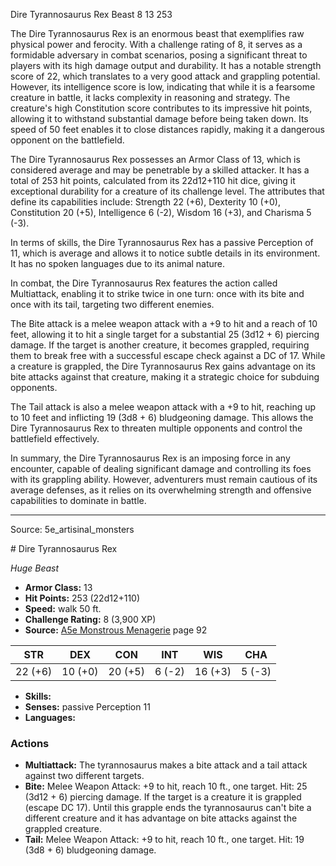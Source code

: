 <MonsterName/>Dire Tyrannosaurus Rex</MonsterName>
<CreatureType/>Beast</CreatureType>
<CR/>8</CR>
<AC/>13</AC>
<HP/>253</HP>
<summary>The Dire Tyrannosaurus Rex is an enormous beast that exemplifies raw physical power and ferocity. With a challenge rating of 8, it serves as a formidable adversary in combat scenarios, posing a significant threat to players with its high damage output and durability. It has a notable strength score of 22, which translates to a very good attack and grappling potential. However, its intelligence score is low, indicating that while it is a fearsome creature in battle, it lacks complexity in reasoning and strategy. The creature's high Constitution score contributes to its impressive hit points, allowing it to withstand substantial damage before being taken down. Its speed of 50 feet enables it to close distances rapidly, making it a dangerous opponent on the battlefield.</summary>

<detail>

The Dire Tyrannosaurus Rex possesses an Armor Class of 13, which is considered average and may be penetrable by a skilled attacker. It has a total of 253 hit points, calculated from its 22d12+110 hit dice, giving it exceptional durability for a creature of its challenge level. The attributes that define its capabilities include: Strength 22 (+6), Dexterity 10 (+0), Constitution 20 (+5), Intelligence 6 (-2), Wisdom 16 (+3), and Charisma 5 (-3).

In terms of skills, the Dire Tyrannosaurus Rex has a passive Perception of 11, which is average and allows it to notice subtle details in its environment. It has no spoken languages due to its animal nature.

In combat, the Dire Tyrannosaurus Rex features the action called Multiattack, enabling it to strike twice in one turn: once with its bite and once with its tail, targeting two different enemies. 

The Bite attack is a melee weapon attack with a +9 to hit and a reach of 10 feet, allowing it to hit a single target for a substantial 25 (3d12 + 6) piercing damage. If the target is another creature, it becomes grappled, requiring them to break free with a successful escape check against a DC of 17. While a creature is grappled, the Dire Tyrannosaurus Rex gains advantage on its bite attacks against that creature, making it a strategic choice for subduing opponents.

The Tail attack is also a melee weapon attack with a +9 to hit, reaching up to 10 feet and inflicting 19 (3d8 + 6) bludgeoning damage. This allows the Dire Tyrannosaurus Rex to threaten multiple opponents and control the battlefield effectively.

In summary, the Dire Tyrannosaurus Rex is an imposing force in any encounter, capable of dealing significant damage and controlling its foes with its grappling ability. However, adventurers must remain cautious of its average defenses, as it relies on its overwhelming strength and offensive capabilities to dominate in battle.</detail>



---

Source: 5e_artisinal_monsters

<statblock>
# Dire Tyrannosaurus Rex

*Huge* *Beast*

- **Armor Class:** 13
- **Hit Points:** 253 (22d12+110)
- **Speed:** walk 50 ft.
- **Challenge Rating:** 8 (3,900 XP)
- **Source:** [A5e Monstrous Menagerie](https://enpublishingrpg.com/products/level-up-monstrous-menagerie-a5e) page 92

| STR | DEX | CON | INT | WIS | CHA |
| --- | --- | --- | --- | --- | --- |
| 22 (+6) | 10 (+0) | 20 (+5) | 6 (-2) | 16 (+3) | 5 (-3) |

- **Skills:** 
- **Senses:** passive Perception 11
- **Languages:** 

### Actions

- **Multiattack:** The tyrannosaurus makes a bite attack and a tail attack against two different targets.
- **Bite:** Melee Weapon Attack: +9 to hit, reach 10 ft., one target. Hit: 25 (3d12 + 6) piercing damage. If the target is a creature  it is grappled (escape DC 17). Until this grapple ends  the tyrannosaurus can't bite a different creature and it has advantage on bite attacks against the grappled creature.
- **Tail:** Melee Weapon Attack: +9 to hit, reach 10 ft., one target. Hit: 19 (3d8 + 6) bludgeoning damage.


</statblock>


